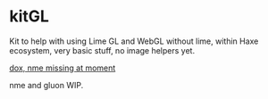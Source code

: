 # kitGL
Kit to help with using Lime GL and WebGL without lime, within Haxe ecosystem, very basic stuff, no image helpers yet.

[dox, nme missing at moment ](https://nanjizal.github.io/kitGL/pages/index.html)

nme and gluon WIP.
